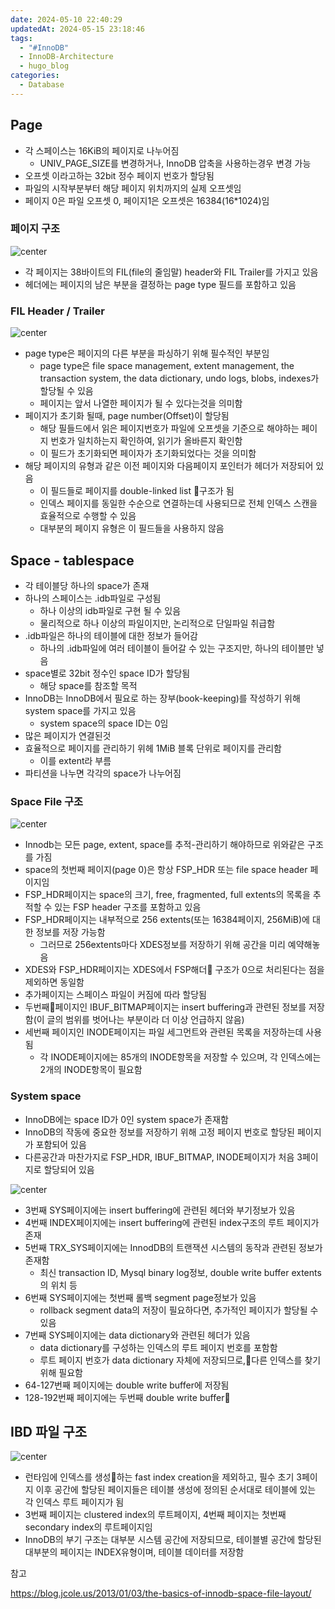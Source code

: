 ```yaml
---
date: 2024-05-10 22:40:29
updatedAt: 2024-05-15 23:18:46
tags:
  - "#InnoDB"
  - InnoDB-Architecture
  - hugo_blog
categories:
  - Database
---
```

## Page
- 각 스페이스는 16KiB의 페이지로 나누어짐
	- UNIV_PAGE_SIZE를 변경하거나, InnoDB 압축을 사용하는경우 변경 가능
- 오프셋 이라고하는 32bit 정수 페이지 번호가 할당됨
- 파일의 시작부분부터 해당 페이지 위치까지의 실제 오프셋임
- 페이지 0은 파일 오프셋 0, 페이지1은 오프셋은 16384(16\*1024)임

### 페이지 구조
 
![center](Pasted%20image%2020240511112606.png)
- 각 페이지는 38바이트의 FIL(file의 줄임말) header와 FIL Trailer를 가지고 있음
- 헤더에는 페이지의 남은 부분을 결정하는 page type 필드를 포함하고 있음

### FIL Header / Trailer
![center](Pasted%20image%2020240511112813.png)
- page type은 페이지의 다른 부분을 파싱하기 위해 필수적인 부분임
	- page type은 file space management, extent management, the transaction system, the data dictionary, undo logs, blobs, indexes가 할당될 수 있음
	- 페이지는 앞서 나열한 페이지가 될 수 있다는것을 의미함
- 페이지가 초기화 될때, page number(Offset)이 할당됨
	- 해당 필들드에서 읽은 페이지번호가 파일에 오프셋을 기준으로 해야하는 페이지 번호가 일치하는지 확인하여, 읽기가 올바른지 확인함
	- 이 필드가 초기화되면 페이자가 초기화되었다는 것을 의미함
- 해당 페이지의 유형과 같은 이전 페이지와 다음페이지 포인터가 헤더가 저장되어 있음
	- 이 필드들로 페이지를 double-linked list 구조가 됨
	- 인덱스 페이지를 동일한 수순으로 연결하는데 사용되므로 전체 인덱스 스캔을 효율적으로 수행할 수 있음
	- 대부분의 페이지 유형은 이 필드들을 사용하지 않음


## Space - tablespace
- 각 테이블당 하나의 space가 존재
- 하나의 스페이스는 .idb파일로 구성됨
	- 하나 이상의 idb파일로 구현 될 수 있음
	- 물리적으로 하나 이상의 파일이지만, 논리적으로 단일파일 취급함
- .idb파일은 하나의 테이블에 대한 정보가 들어감
	- 하나의 .idb파일에 여러 테이블이 들어갈 수 있는 구조지만, 하나의 테이블만 넣음
- space별로 32bit 정수인 space ID가 할당됨
	- 해당 space를 참조할 목적
- InnoDB는 InnoDB에서 필요로 하는 장부(book-keeping)를 작성하기 위해 system space를 가지고 있음
	- system space의 space ID는 0임
- 많은 페이지가 연결된것
- 효율적으로 페이지를 관리하기 위헤 1MiB 블록 단위로 페이지를 관리함
	- 이를 extent라 부름
- 파티션을 나누면 각각의 space가 나누어짐
### Space File 구조

![center](Pasted%20image%2020240511225238.png)
- Innodb는 모든 page, extent, space를 추적-관리하기 해야하므로 위와같은 구조를 가짐
- space의 첫번째 페이지(page 0)은 항상 FSP_HDR 또는 file space header 페이지임
- FSP_HDR페이지는 space의 크기, free, fragmented, full extents의 목록을 추적할 수 있는 FSP header 구조를 포함하고 있음
- FSP_HDR페이지는 내부적으로 256 extents(또는 16384페이지, 256MiB)에 대한 정보를 저장 가능함
	- 그러므로 256extents마다 XDES정보를 저장하기 위해 공간을 미리 예약해놓음
- XDES와 FSP_HDR페이지는 XDES에서 FSP해더 구조가 0으로 처리된다는 점을 제외하면 동일함
- 추가페이지는 스페이스 파일이 커짐에 따라 할당됨
- 두번째페이지인 IBUF_BITMAP페이지는 insert buffering과 관련된 정보를 저장함(이 글의 범위를 벗어나는 부분이라 더 이상 언급하지 않음)
- 세번째 페이지인 INODE페이지는 파일 세그먼트와 관련된 목록을 저장하는데 사용됨
	- 각 INODE페이지에는 85개의 INODE항목을 저장할 수 있으며, 각 인덱스에는 2개의 INODE항목이 필요함

### System space
- InnoDB에는 space ID가 0인 system space가 존재함
- InnoDB의 작동에 중요한 정보를 저장하기 위해 고정 페이지 번호로 할당된 페이지가 포함되어 있음
- 다른공간과 마찬가지로 FSP_HDR, IBUF_BITMAP, INODE페이지가 처음 3페이지로 할당되어 있음

![center](Pasted%20image%2020240511231613.png)
- 3번째 SYS페이지에는 insert buffering에 관련된 헤더와 부기정보가 있음
- 4번째 INDEX페이지에는 insert buffering에 관련된 index구조의 루트 페이지가 존재
- 5번째 TRX_SYS페이지에는 InnodDB의 트랜잭션 시스템의 동작과 관련된 정보가 존재함
	- 최신 transaction ID, Mysql binary log정보, double write buffer extents의 위치 등
- 6번째 SYS페이지에는 첫번째 롤백 segment page정보가 있음
	- rollback segment data의 저장이 필요하다면, 추가적인 페이지가 할당될 수 있음
- 7번째 SYS페이지에는 data dictionary와 관련된 헤더가 있음
	- data dictionary를 구성하는 인덱스의 루트 페이지 번호를 포함함
	- 루트 페이지 번호가 data dictionary 자체에 저장되므로,다른 인덱스를 찾기 위해 필요함
- 64-127번째 페이지에는 double write buffer에 저장됨
- 128-192번째 페이지에는 두번째 double write buffer

## IBD 파일 구조

![center](Pasted%20image%2020240511233507.png)

- 런타임에 인덱스를 생성하는 fast index creation을 제외하고, 필수 초기 3페이지 이후 공간에 할당된 페이지들은 테이블 생성에 정의된 순서대로 테이블에 있는 각 인덱스 루트 페이지가 됨
- 3번째 페이지는 clustered index의 루트페이지, 4번째 페이지는 첫번째 secondary index의 루트페이지임
- InnoDB의 부기 구조는 대부분 시스템 공간에 저장되므로, 테이블별 공간에 할당된 대부분의 페이지는 INDEX유형이며, 테이블 데이터를 저장함



참고

https://blog.jcole.us/2013/01/03/the-basics-of-innodb-space-file-layout/